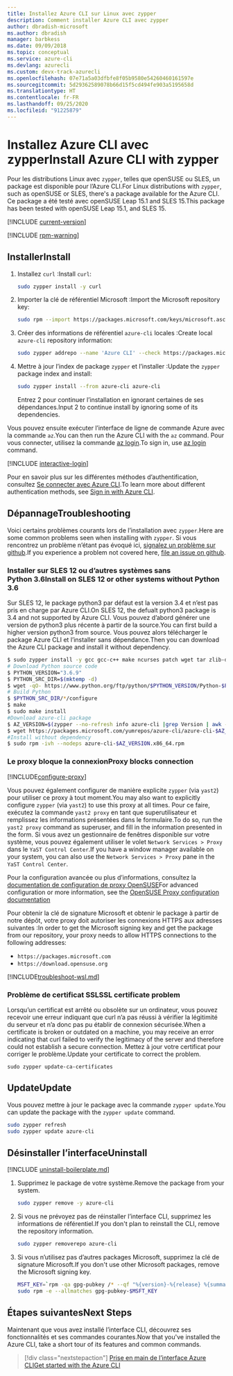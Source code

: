 ```yaml
---
title: Installez Azure CLI sur Linux avec zypper
description: Comment installer Azure CLI avec zypper
author: dbradish-microsoft
ms.author: dbradish
manager: barbkess
ms.date: 09/09/2018
ms.topic: conceptual
ms.service: azure-cli
ms.devlang: azurecli
ms.custom: devx-track-azurecli
ms.openlocfilehash: 07e71a5a03dfbfe8f05b9580e54260460161597e
ms.sourcegitcommit: 5d29362589078b66d15f5cd494fe903a5195658d
ms.translationtype: HT
ms.contentlocale: fr-FR
ms.lasthandoff: 09/25/2020
ms.locfileid: "91225879"
---
```

# <a name="install-azure-cli-with-zypper"></a><span data-ttu-id="361d4-103">Installez Azure CLI avec zypper</span><span class="sxs-lookup"><span data-stu-id="361d4-103">Install Azure CLI with zypper</span></span>

<span data-ttu-id="361d4-104">Pour les distributions Linux avec `zypper`, telles que openSUSE ou SLES, un package est disponible pour l’Azure CLI.</span><span class="sxs-lookup"><span data-stu-id="361d4-104">For Linux distributions with `zypper`, such as openSUSE or SLES, there's a package available for the Azure CLI.</span></span> <span data-ttu-id="361d4-105">Ce package a été testé avec openSUSE Leap 15.1 and SLES 15.</span><span class="sxs-lookup"><span data-stu-id="361d4-105">This package has been tested with openSUSE Leap 15.1, and SLES 15.</span></span>

[!INCLUDE [current-version](includes/current-version.md)]

[!INCLUDE [rpm-warning](includes/rpm-warning.md)]

## <a name="install"></a><span data-ttu-id="361d4-106">Installer</span><span class="sxs-lookup"><span data-stu-id="361d4-106">Install</span></span>

1. <span data-ttu-id="361d4-107">Installez `curl` :</span><span class="sxs-lookup"><span data-stu-id="361d4-107">Install `curl`:</span></span>

   ```bash
   sudo zypper install -y curl
   ```

2. <span data-ttu-id="361d4-108">Importer la clé de référentiel Microsoft :</span><span class="sxs-lookup"><span data-stu-id="361d4-108">Import the Microsoft repository key:</span></span>

   ```bash
   sudo rpm --import https://packages.microsoft.com/keys/microsoft.asc
   ```

3. <span data-ttu-id="361d4-109">Créer des informations de référentiel `azure-cli` locales :</span><span class="sxs-lookup"><span data-stu-id="361d4-109">Create local `azure-cli` repository information:</span></span>

   ```bash
   sudo zypper addrepo --name 'Azure CLI' --check https://packages.microsoft.com/yumrepos/azure-cli azure-cli
   ```

4. <span data-ttu-id="361d4-110">Mettre à jour l’index de package `zypper` et l’installer :</span><span class="sxs-lookup"><span data-stu-id="361d4-110">Update the `zypper` package index and install:</span></span>

   ```bash
   sudo zypper install --from azure-cli azure-cli
   ```
   <span data-ttu-id="361d4-111">Entrez 2 pour continuer l’installation en ignorant certaines de ses dépendances.</span><span class="sxs-lookup"><span data-stu-id="361d4-111">Input 2 to continue install by ignoring some of its dependencies.</span></span>

<span data-ttu-id="361d4-112">Vous pouvez ensuite exécuter l’interface de ligne de commande Azure avec la commande `az`.</span><span class="sxs-lookup"><span data-stu-id="361d4-112">You can then run the Azure CLI with the `az` command.</span></span> <span data-ttu-id="361d4-113">Pour vous connecter, utilisez la commande [az login](/cli/azure/reference-index#az-login).</span><span class="sxs-lookup"><span data-stu-id="361d4-113">To sign in, use [az login](/cli/azure/reference-index#az-login) command.</span></span>

[!INCLUDE [interactive-login](includes/interactive-login.md)]

<span data-ttu-id="361d4-114">Pour en savoir plus sur les différentes méthodes d’authentification, consultez [Se connecter avec Azure CLI](authenticate-azure-cli.md).</span><span class="sxs-lookup"><span data-stu-id="361d4-114">To learn more about different authentication methods, see [Sign in with Azure CLI](authenticate-azure-cli.md).</span></span>

## <a name="troubleshooting"></a><span data-ttu-id="361d4-115">Dépannage</span><span class="sxs-lookup"><span data-stu-id="361d4-115">Troubleshooting</span></span>

<span data-ttu-id="361d4-116">Voici certains problèmes courants lors de l’installation avec `zypper`.</span><span class="sxs-lookup"><span data-stu-id="361d4-116">Here are some common problems seen when installing with `zypper`.</span></span> <span data-ttu-id="361d4-117">Si vous rencontrez un problème n’étant pas évoqué ici, [signalez un problème sur github](https://github.com/Azure/azure-cli/issues).</span><span class="sxs-lookup"><span data-stu-id="361d4-117">If you experience a problem not covered here, [file an issue on github](https://github.com/Azure/azure-cli/issues).</span></span>

### <a name="install-on-sles-12-or-other-systems-without-python-36"></a><span data-ttu-id="361d4-118">Installer sur SLES 12 ou d’autres systèmes sans Python 3.6</span><span class="sxs-lookup"><span data-stu-id="361d4-118">Install on SLES 12 or other systems without Python 3.6</span></span>

<span data-ttu-id="361d4-119">Sur SLES 12, le package python3 par défaut est la version 3.4 et n’est pas pris en charge par Azure CLI.</span><span class="sxs-lookup"><span data-stu-id="361d4-119">On SLES 12, the defualt python3 package is 3.4 and not supported by Azure CLI.</span></span> <span data-ttu-id="361d4-120">Vous pouvez d’abord générer une version de python3 plus récente à partir de la source.</span><span class="sxs-lookup"><span data-stu-id="361d4-120">You can first build a higher version python3 from source.</span></span> <span data-ttu-id="361d4-121">Vous pouvez alors télécharger le package Azure CLI et l’installer sans dépendance.</span><span class="sxs-lookup"><span data-stu-id="361d4-121">Then you can download the Azure CLI package and install it without dependency.</span></span>
```bash
$ sudo zypper install -y gcc gcc-c++ make ncurses patch wget tar zlib-devel zlib openssl-devel
# Download Python source code
$ PYTHON_VERSION="3.6.9"
$ PYTHON_SRC_DIR=$(mktemp -d)
$ wget -qO- https://www.python.org/ftp/python/$PYTHON_VERSION/Python-$PYTHON_VERSION.tgz | tar -xz -C "$PYTHON_SRC_DIR"
# Build Python
$ $PYTHON_SRC_DIR/*/configure
$ make
$ sudo make install
#Download azure-cli package 
$ AZ_VERSION=$(zypper --no-refresh info azure-cli |grep Version | awk -F': ' '{print $2}' | awk '{$1=$1;print}')
$ wget https://packages.microsoft.com/yumrepos/azure-cli/azure-cli-$AZ_VERSION.x86_64.rpm
#Install without dependency
$ sudo rpm -ivh --nodeps azure-cli-$AZ_VERSION.x86_64.rpm
```

### <a name="proxy-blocks-connection"></a><span data-ttu-id="361d4-122">Le proxy bloque la connexion</span><span class="sxs-lookup"><span data-stu-id="361d4-122">Proxy blocks connection</span></span>

[!INCLUDE[configure-proxy](includes/configure-proxy.md)]

<span data-ttu-id="361d4-123">Vous pouvez également configurer de manière explicite `zypper` (via `yast2`) pour utiliser ce proxy à tout moment.</span><span class="sxs-lookup"><span data-stu-id="361d4-123">You may also want to explicitly configure `zypper` (via `yast2`) to use this proxy at all times.</span></span> <span data-ttu-id="361d4-124">Pour ce faire, exécutez la commande `yast2 proxy` en tant que superutilisateur et remplissez les informations présentées dans le formulaire.</span><span class="sxs-lookup"><span data-stu-id="361d4-124">To do so, run the `yast2 proxy` command as superuser, and fill in the information presented in the form.</span></span> <span data-ttu-id="361d4-125">Si vous avez un gestionnaire de fenêtres disponible sur votre système, vous pouvez également utiliser le volet `Network Services > Proxy` dans le `YaST Control Center`.</span><span class="sxs-lookup"><span data-stu-id="361d4-125">If you have a window manager available on your system, you can also use the `Network Services > Proxy` pane in the `YaST Control Center`.</span></span>

<span data-ttu-id="361d4-126">Pour la configuration avancée ou plus d’informations, consultez la [documentation de configuration de proxy OpenSUSE](https://www.suse.com/documentation/slms1/book_slms/data/sec_wy_config_updates_proxy.html)</span><span class="sxs-lookup"><span data-stu-id="361d4-126">For advanced configuration or more information, see the [OpenSUSE Proxy configuration documentation](https://www.suse.com/documentation/slms1/book_slms/data/sec_wy_config_updates_proxy.html)</span></span>

<span data-ttu-id="361d4-127">Pour obtenir la clé de signature Microsoft et obtenir le package à partir de notre dépôt, votre proxy doit autoriser les connexions HTTPS aux adresses suivantes :</span><span class="sxs-lookup"><span data-stu-id="361d4-127">In order to get the Microsoft signing key and get the package from our repository, your proxy needs to allow HTTPS connections to the following addresses:</span></span>

* `https://packages.microsoft.com`
* `https://download.opensuse.org`

[!INCLUDE[troubleshoot-wsl.md](includes/troubleshoot-wsl.md)]

### <a name="ssl-certificate-problem"></a><span data-ttu-id="361d4-128">Problème de certificat SSL</span><span class="sxs-lookup"><span data-stu-id="361d4-128">SSL certificate problem</span></span>

<span data-ttu-id="361d4-129">Lorsqu’un certificat est arrêté ou obsolète sur un ordinateur, vous pouvez recevoir une erreur indiquant que curl n’a pas réussi à vérifier la légitimité du serveur et n’a donc pas pu établir de connexion sécurisée.</span><span class="sxs-lookup"><span data-stu-id="361d4-129">When a certificate is broken or outdated on a machine, you may receive an error indicating that curl failed to verify the legitimacy of the server and therefore could not establish a secure connection.</span></span>  <span data-ttu-id="361d4-130">Mettez à jour votre certificat pour corriger le problème.</span><span class="sxs-lookup"><span data-stu-id="361d4-130">Update your certificate to correct the problem.</span></span>  

```bach
sudo zypper update-ca-certificates
```

## <a name="update"></a><span data-ttu-id="361d4-131">Update</span><span class="sxs-lookup"><span data-stu-id="361d4-131">Update</span></span>

<span data-ttu-id="361d4-132">Vous pouvez mettre à jour le package avec la commande `zypper update`.</span><span class="sxs-lookup"><span data-stu-id="361d4-132">You can update the package with the `zypper update` command.</span></span>

```bash
sudo zypper refresh
sudo zypper update azure-cli
```

## <a name="uninstall"></a><span data-ttu-id="361d4-133">Désinstaller l’interface</span><span class="sxs-lookup"><span data-stu-id="361d4-133">Uninstall</span></span>

[!INCLUDE [uninstall-boilerplate.md](includes/uninstall-boilerplate.md)]

1. <span data-ttu-id="361d4-134">Supprimez le package de votre système.</span><span class="sxs-lookup"><span data-stu-id="361d4-134">Remove the package from your system.</span></span>

    ```bash
    sudo zypper remove -y azure-cli
    ```

2. <span data-ttu-id="361d4-135">Si vous ne prévoyez pas de réinstaller l’interface CLI, supprimez les informations de référentiel.</span><span class="sxs-lookup"><span data-stu-id="361d4-135">If you don't plan to reinstall the CLI, remove the repository information.</span></span>

   ```bash
   sudo zypper removerepo azure-cli
   ```

3. <span data-ttu-id="361d4-136">Si vous n’utilisez pas d’autres packages Microsoft, supprimez la clé de signature Microsoft.</span><span class="sxs-lookup"><span data-stu-id="361d4-136">If you don't use other Microsoft packages, remove the Microsoft signing key.</span></span>

   ```bash
   MSFT_KEY=`rpm -qa gpg-pubkey /* --qf "%{version}-%{release} %{summary}\n" | grep Microsoft | awk '{print $1}'`
   sudo rpm -e --allmatches gpg-pubkey-$MSFT_KEY
   ```

## <a name="next-steps"></a><span data-ttu-id="361d4-137">Étapes suivantes</span><span class="sxs-lookup"><span data-stu-id="361d4-137">Next Steps</span></span>

<span data-ttu-id="361d4-138">Maintenant que vous avez installé l’interface CLI, découvrez ses fonctionnalités et ses commandes courantes.</span><span class="sxs-lookup"><span data-stu-id="361d4-138">Now that you've installed the Azure CLI, take a short tour of its features and common commands.</span></span>

> [!div class="nextstepaction"]
> [<span data-ttu-id="361d4-139">Prise en main de l’interface Azure CLI</span><span class="sxs-lookup"><span data-stu-id="361d4-139">Get started with the Azure CLI</span></span>](get-started-with-azure-cli.md)